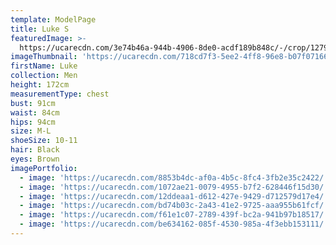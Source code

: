 ```yaml
---
template: ModelPage
title: Luke S
featuredImage: >-
  https://ucarecdn.com/3e74b46a-944b-4906-8de0-acdf189b848c/-/crop/1279x727/0,341/-/preview/
imageThumbnail: 'https://ucarecdn.com/718cd7f3-5ee2-4ff8-96e8-b07f07166cc7/'
firstName: Luke
collection: Men
height: 172cm
measurementType: chest
bust: 91cm
waist: 84cm
hips: 94cm
size: M-L
shoeSize: 10-11
hair: Black
eyes: Brown
imagePortfolio:
  - image: 'https://ucarecdn.com/8853b4dc-af0a-4b5c-8fc4-3fb2e35c2422/'
  - image: 'https://ucarecdn.com/1072ae21-0079-4955-b7f2-628446f15d30/'
  - image: 'https://ucarecdn.com/12ddeaa1-d612-427e-9429-d712579d17e4/'
  - image: 'https://ucarecdn.com/bd74b03c-2a43-41e2-9725-aaa955b61fcf/'
  - image: 'https://ucarecdn.com/f61e1c07-2789-439f-bc2a-941b97b18517/'
  - image: 'https://ucarecdn.com/be634162-085f-4530-985a-4f3ebb153111/'
---
```


